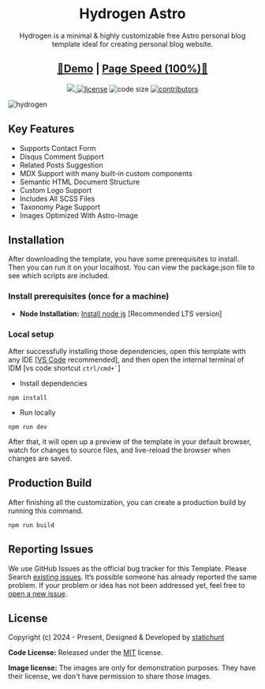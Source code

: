 <h1 align=center>Hydrogen Astro</h1>
<p align=center>Hydrogen is a minimal & highly customizable free Astro personal blog template ideal for creating personal blog website.
</p>
<h2 align="center"> <a target="_blank" href="https://hydrogen-astro.vercel.app/" rel="nofollow">👀Demo</a> | <a  target="_blank" href="https://pagespeed.web.dev/report?url=https%3A%2F%2Fhydrogen-astro.vercel.app%2F&form_factor=desktop">Page Speed (100%)🚀</a>
</h2>

<p align=center>
  <a href="https://github.com/withastro/astro/releases/tag/astro%404.4.4" alt="Contributors">
    <img src="https://img.shields.io/static/v1?label=ASTRO&message=4.4&color=000&logo=astro" />
  </a>

  <a href="https://github.com/statichunt/hydrogen-astro/blob/main/LICENSE">
    <img src="https://img.shields.io/github/license/statichunt/hydrogen-astro" alt="license"></a>

  <img src="https://img.shields.io/github/languages/code-size/statichunt/hydrogen-astro" alt="code size">

  <a href="https://github.com/statichunt/hydrogen-astro/graphs/contributors">
    <img src="https://img.shields.io/github/contributors/statichunt/hydrogen-astro" alt="contributors"></a>
</p>

![hydrogen](https://statichunt-images.netlify.app/themes/astro-hydrogen.png)

## Key Features

- Supports Contact Form
- Disqus Comment Support
- Related Posts Suggestion
- MDX Support with many built-in custom components
- Semantic HTML Document Structure
- Custom Logo Support
- Includes All SCSS Files
- Taxonomy Page Support
- Images Optimized With Astro-Image

<!-- installation -->
## Installation

After downloading the template, you have some prerequisites to install. Then you can run it on your localhost. You can view the package.json file to see which scripts are included.

### Install prerequisites (once for a machine)

- **Node Installation:** [Install node js](https://nodejs.org/en/download/) [Recommended LTS version]

### Local setup

After successfully installing those dependencies, open this template with any IDE [[VS Code](https://code.visualstudio.com/) recommended], and then open the internal terminal of IDM [vs code shortcut <code>ctrl/cmd+\`</code>]

- Install dependencies

```
npm install
```

- Run locally

```
npm run dev
```

After that, it will open up a preview of the template in your default browser, watch for changes to source files, and live-reload the browser when changes are saved.

## Production Build

After finishing all the customization, you can create a production build by running this command.

```
npm run build
```

<!-- reporting issue -->
## Reporting Issues

We use GitHub Issues as the official bug tracker for this Template. Please Search [existing issues](https://github.com/statichunt/hydrogen-astro/issues). It’s possible someone has already reported the same problem.
If your problem or idea has not been addressed yet, feel free to [open a new issue](https://github.com/statichunt/hydrogen-astro/issues).

<!-- licence -->
## License

Copyright (c) 2024 - Present, Designed & Developed by [statichunt](https://statichunt.com)

**Code License:** Released under the [MIT](https://github.com/statichunt/hydrogen-astro/blob/main/LICENSE) license.

**Image license:** The images are only for demonstration purposes. They have their license, we don't have permission to share those images.
